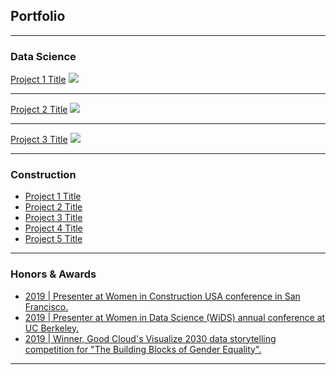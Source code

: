## Portfolio

---

### Data Science 

[Project 1 Title](/sample_page)
<img src="images/dummy_thumbnail.jpg?raw=true"/>

---
[Project 2 Title](/pdf/sample_presentation.pdf)
<img src="images/dummy_thumbnail.jpg?raw=true"/>

---
[Project 3 Title](http://example.com/)
<img src="images/dummy_thumbnail.jpg?raw=true"/>

---

### Construction

- [Project 1 Title](http://example.com/)
- [Project 2 Title](http://example.com/)
- [Project 3 Title](http://example.com/)
- [Project 4 Title](http://example.com/)
- [Project 5 Title](http://example.com/)

---

### Honors & Awards

- [2019 | Presenter at Women in Construction USA conference in San Francisco.](https://medium.com/berkeleyischool/crafting-a-sustainable-career-8ba3d8cdbcd6)
- [2019 | Presenter at Women in Data Science (WiDS) annual conference at UC Berkeley.](https://www.ischool.berkeley.edu/events/2019/wids-berkeley)
- [2019 | Winner, Good Cloud's Visualize 2030 data storytelling competition for "The Building Blocks of Gender Equality".](https://cloud.google.com/visualize-2030/#meet-the-winners)

---

